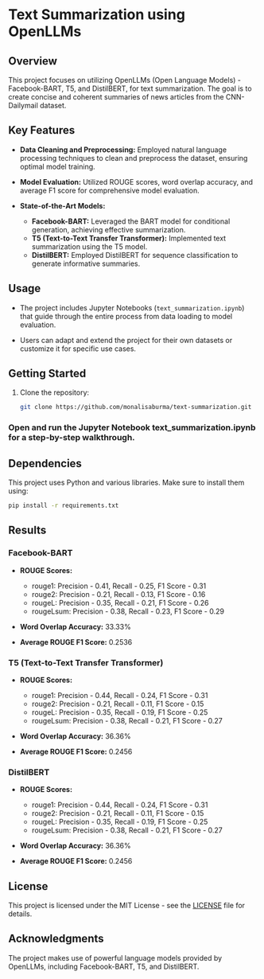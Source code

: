 # Text Summarization using OpenLLMs

## Overview

This project focuses on utilizing OpenLLMs (Open Language Models) - Facebook-BART, T5, and DistilBERT, for text summarization. The goal is to create concise and coherent summaries of news articles from the CNN-Dailymail dataset.

## Key Features

- **Data Cleaning and Preprocessing:** Employed natural language processing techniques to clean and preprocess the dataset, ensuring optimal model training.
  
- **Model Evaluation:** Utilized ROUGE scores, word overlap accuracy, and average F1 score for comprehensive model evaluation.

- **State-of-the-Art Models:**
  - **Facebook-BART:** Leveraged the BART model for conditional generation, achieving effective summarization.
  - **T5 (Text-to-Text Transfer Transformer):** Implemented text summarization using the T5 model.
  - **DistilBERT:** Employed DistilBERT for sequence classification to generate informative summaries.

## Usage

- The project includes Jupyter Notebooks (`text_summarization.ipynb`) that guide through the entire process from data loading to model evaluation.

- Users can adapt and extend the project for their own datasets or customize it for specific use cases.

## Getting Started

1. Clone the repository:
   ```bash
   git clone https://github.com/monalisaburma/text-summarization.git
   ```

### Open and run the Jupyter Notebook text_summarization.ipynb for a step-by-step walkthrough.


## Dependencies
This project uses Python and various libraries. Make sure to install them using:

```bash
pip install -r requirements.txt
```

## Results

### Facebook-BART

- **ROUGE Scores:**
  - rouge1: Precision - 0.41, Recall - 0.25, F1 Score - 0.31
  - rouge2: Precision - 0.21, Recall - 0.13, F1 Score - 0.16
  - rougeL: Precision - 0.35, Recall - 0.21, F1 Score - 0.26
  - rougeLsum: Precision - 0.38, Recall - 0.23, F1 Score - 0.29

- **Word Overlap Accuracy:** 33.33%

- **Average ROUGE F1 Score:** 0.2536

### T5 (Text-to-Text Transfer Transformer)

- **ROUGE Scores:**
  - rouge1: Precision - 0.44, Recall - 0.24, F1 Score - 0.31
  - rouge2: Precision - 0.21, Recall - 0.11, F1 Score - 0.15
  - rougeL: Precision - 0.35, Recall - 0.19, F1 Score - 0.25
  - rougeLsum: Precision - 0.38, Recall - 0.21, F1 Score - 0.27

- **Word Overlap Accuracy:** 36.36%

- **Average ROUGE F1 Score:** 0.2456

### DistilBERT

- **ROUGE Scores:**
  - rouge1: Precision - 0.44, Recall - 0.24, F1 Score - 0.31
  - rouge2: Precision - 0.21, Recall - 0.11, F1 Score - 0.15
  - rougeL: Precision - 0.35, Recall - 0.19, F1 Score - 0.25
  - rougeLsum: Precision - 0.38, Recall - 0.21, F1 Score - 0.27

- **Word Overlap Accuracy:** 36.36%

- **Average ROUGE F1 Score:** 0.2456


## License
This project is licensed under the MIT License - see the [LICENSE](LICENSE) file for details.

## Acknowledgments
The project makes use of powerful language models provided by OpenLLMs, including Facebook-BART, T5, and DistilBERT.

